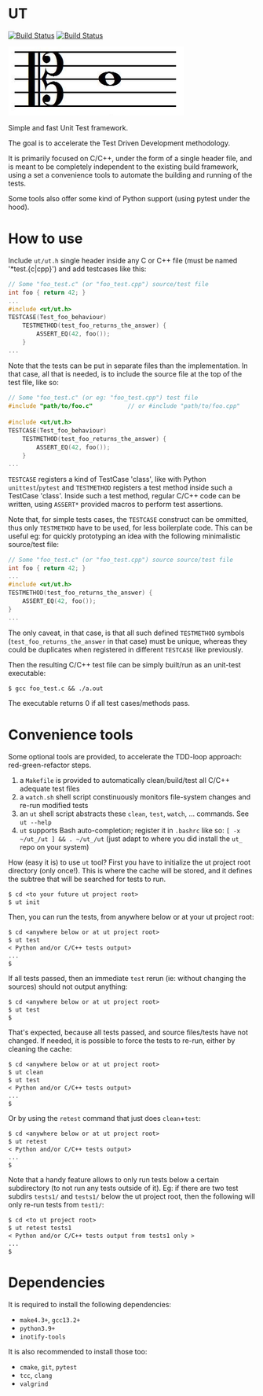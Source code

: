 # UT
[![Build Status][WorkflowBadgeLinux]][WorkflowUrl] [![Build Status][WorkflowBadgeWindows]][WorkflowUrl]

![Cle d'UT](res/images/ut.png)

Simple and fast Unit Test framework.

The goal is to accelerate the Test Driven Development methodology.

It is primarily focused on C/C++, under the form of a single header file,
and is meant to be completely independent to the existing build framework,
using a set a convenience tools to automate the building and running of the tests.

Some tools also offer some kind of Python support (using pytest under the hood).

# How to use
Include `ut/ut.h` single header inside any C or C++ file (must be named '*test.{c|cpp}') and add testcases like this:
```C
// Some "foo_test.c" (or "foo_test.cpp") source/test file
int foo { return 42; }
...
#include <ut/ut.h>
TESTCASE(Test_foo_behaviour)
    TESTMETHOD(test_foo_returns_the_answer) {
        ASSERT_EQ(42, foo());
    }
...
```
Note that the tests can be put in separate files than the implementation.
In that case, all that is needed, is to include the source file at the top of the test file, like so:
```C
// Some "foo_test.c" (or eg: "foo_test.cpp") test file
#include "path/to/foo.c"          // or #include "path/to/foo.cpp"

#include <ut/ut.h>
TESTCASE(Test_foo_behaviour)
    TESTMETHOD(test_foo_returns_the_answer) {
        ASSERT_EQ(42, foo());
    }
...
```


`TESTCASE` registers a kind of TestCase 'class', like with Python `unittest`/`pytest`
and `TESTMETHOD` registers a test method inside such a TestCase 'class'.
Inside such a test method, regular C/C++ code can be written, using `ASSERT*` provided macros
to perform test assertions.

Note that, for simple tests cases, the `TESTCASE` construct can be ommitted, thus only `TESTMETHOD` have to be used, for less boilerplate code.
This can be useful eg: for quickly prototyping an idea with the following minimalistic source/test file:
```C
// Some "foo_test.c" (or "foo_test.cpp") source source/test file
int foo { return 42; }
...
#include <ut/ut.h>
TESTMETHOD(test_foo_returns_the_answer) {
    ASSERT_EQ(42, foo());
}
...
```
The only caveat, in that case, is that all such defined `TESTMETHOD` symbols (`test_foo_returns_the_answer` in that case) must be unique, whereas they could be duplicates when registered in different `TESTCASE` like previously.


Then the resulting C/C++ test file can be simply built/run as an unit-test executable:
```
$ gcc foo_test.c && ./a.out
```
The executable returns 0 if all test cases/methods pass.

# Convenience tools
Some optional tools are provided, to accelerate the TDD-loop approach: red-green-refactor steps.

1) a `Makefile` is provided to automatically clean/build/test all C/C++ adequate test files
2) a `watch.sh` shell script constinuously monitors file-system changes and re-run modified tests
3) an `ut` shell script abstracts these `clean`, `test`, `watch`, ... commands. See `ut --help`
4) `ut` supports Bash auto-completion; register it in `.bashrc` like so: `[ -x ~/ut_/ut ] && . ~/ut_/ut`
(just adapt to where you did install the `ut_` repo on your system)

How (easy it is) to use `ut` tool?
First you have to initialize the ut project root directory (only once!).
This is where the cache will be stored, and it defines the subtree that will be searched for tests to run.
```shell
$ cd <to your future ut project root>
$ ut init
```
Then, you can run the tests, from anywhere below or at your ut project root:
```shell
$ cd <anywhere below or at ut project root>
$ ut test
< Python and/or C/C++ tests output>
...
$
```
If all tests passed, then an immediate `test` rerun (ie: without changing the sources) should not output anything:
```shell
$ cd <anywhere below or at ut project root>
$ ut test
$
```
That's expected, because all tests passed, and source files/tests have not changed.
If needed, it is possible to force the tests to re-run, either by cleaning the cache:
```shell
$ cd <anywhere below or at ut project root>
$ ut clean
$ ut test
< Python and/or C/C++ tests output>
...
$
```
Or by using the `retest` command that just does `clean`+`test`:
```shell
$ cd <anywhere below or at ut project root>
$ ut retest
< Python and/or C/C++ tests output>
...
$
```

Note that a handy feature allows to only run tests below a certain subdirectory (to not run any tests outside of it).
Eg: if there are two test subdirs `tests1/` and `tests1/` below the ut project root, then the following will only re-run tests from `test1/`:
```shell
$ cd <to ut project root>
$ ut retest tests1
< Python and/or C/C++ tests output from tests1 only >
...
$
```


# Dependencies
It is required to install the following dependencies:
- `make4.3+`, `gcc13.2+`
- `python3.9+`
- `inotify-tools`

It is also recommended to install those too:
- `cmake`, `git`, `pytest`
- `tcc`, `clang`
- `valgrind`

[WorkflowBadgeLinux]: https://github.com/nsauzede/ut_/workflows/Linux/badge.svg
[WorkflowBadgeWindows]: https://github.com/nsauzede/ut_/workflows/Windows/badge.svg
[WorkflowUrl]: https://github.com/nsauzede/ut_/commits/main
